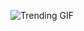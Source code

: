 ![Trending GIF](https://media2.giphy.com/media/v1.Y2lkPThiYjIxNzcydTRkb2ZlbHE3Nm50cXpyNnN4NjRsc3RrMWNtNzVucjFrZmRidndsbyZlcD12MV9naWZzX3NlYXJjaCZjdD1n/566tFtJ7DQz1C0yg4c/giphy.gif)
